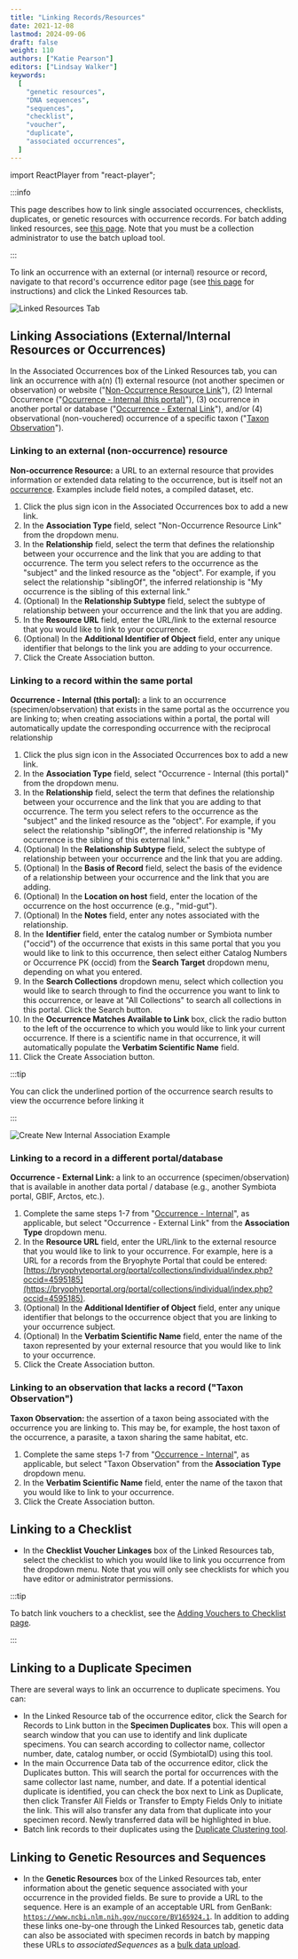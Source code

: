 ```yaml
---
title: "Linking Records/Resources"
date: 2021-12-08
lastmod: 2024-09-06
draft: false
weight: 110
authors: ["Katie Pearson"]
editors: ["Lindsay Walker"]
keywords:
  [
    "genetic resources",
    "DNA sequences",
    "sequences",
    "checklist",
    "voucher",
    "duplicate",
    "associated occurrences",
  ]
---
```


import ReactPlayer from "react-player";

:::info

This page describes how to link single associated occurrences, checklists, duplicates, or genetic resources with occurrence records. For batch adding linked resources, see [this page](/docs/Collection_Manager_Guide/Importing_Uploading). Note that you must be a collection administrator to use the batch upload tool.

:::

To link an occurrence with an external (or internal) resource or record, navigate to that record's occurrence editor page (see [this page](/docs/Editor_Guide/Editing_Searching_Records) for instructions) and click the Linked Resources tab.

![Linked Resources Tab](/img/linkedresourcestab.png)

## Linking Associations (External/Internal Resources or Occurrences)

In the Associated Occurrences box of the Linked Resources tab, you can link an occurrence with a(n) (1) external resource (not another specimen or observation) or website ("[Non-Occurrence Resource Link](/docs/Editor_Guide/linking_records#linking-to-an-external-non-occurrence-resource)"), (2) Internal Occurrence ("[Occurrence - Internal (this portal)](/docs/Editor_Guide/linking_records#linking-to-a-record-within-the-same-portal)"), (3) occurrence in another portal or database ("[Occurrence - External Link](/docs/Editor_Guide/linking_records#linking-to-a-record-in-a-different-portaldatabase)"), and/or (4) observational (non-vouchered) occurrence of a specific taxon ("[Taxon Observation](/docs/Editor_Guide/linking_records#linking-to-an-observation-that-lacks-a-record-taxon-observation)").

### Linking to an external (non-occurrence) resource

**Non-occurrence Resource:** a URL to an external resource that provides information or extended data relating to the occurrence, but is itself not an [occurrence](https://dwc.tdwg.org/terms/#occurrence). Examples include field notes, a compiled dataset, etc.

1. Click the plus sign icon in the Associated Occurrences box to add a new link.
2. In the **Association Type** field, select "Non-Occurrence Resource Link" from the dropdown menu.
3. In the **Relationship** field, select the term that defines the relationship between your occurrence and the link that you are adding to that occurrence. The term you select refers to the occurrence as the "subject" and the linked resource as the "object". For example, if you select the relationship "siblingOf", the inferred relationship is "My occurrence is the sibling of this external link."
4. (Optional) In the **Relationship Subtype** field, select the subtype of relationship between your occurrence and the link that you are adding.
5. In the **Resource URL** field, enter the URL/link to the external resource that you would like to link to your occurrence.
6. (Optional) In the **Additional Identifier of Object** field, enter any unique identifier that belongs to the link you are adding to your occurrence.
7. Click the Create Association button.

### Linking to a record within the same portal

**Occurrence - Internal (this portal):** a link to an occurrence (specimen/observation) that exists in the same portal as the occurrence you are linking to; when creating associations within a portal, the portal will automatically update the corresponding occurrence with the reciprocal relationship

1. Click the plus sign icon in the Associated Occurrences box to add a new link.
2. In the **Association Type** field, select "Occurrence - Internal (this portal)" from the dropdown menu.
3. In the **Relationship** field, select the term that defines the relationship between your occurrence and the link that you are adding to that occurrence. The term you select refers to the occurrence as the "subject" and the linked resource as the "object". For example, if you select the relationship "siblingOf", the inferred relationship is "My occurrence is the sibling of this external link."
4. (Optional) In the **Relationship Subtype** field, select the subtype of relationship between your occurrence and the link that you are adding.
5. (Optional) In the **Basis of Record** field, select the basis of the evidence of a relationship between your occurrence and the link that you are adding.
6. (Optional) In the **Location on host** field, enter the location of the occurrence on the host occurrence (e.g., "mid-gut").
7. (Optional) In the **Notes** field, enter any notes associated with the relationship.
8. In the **Identifier** field, enter the catalog number or Symbiota number ("occid") of the occurrence that exists in this same portal that you you would like to link to this occurrence, then select either Catalog Numbers or Occurrence PK (occid) from the **Search Target** dropdown menu, depending on what you entered.
9. In the **Search Collections** dropdown menu, select which collection you would like to search through to find the occurrence you want to link to this occurrence, or leave at "All Collections" to search all collections in this portal. Click the Search button.
10. In the **Occurrence Matches Available to Link** box, click the radio button to the left of the occurrence to which you would like to link your current occurrence. If there is a scientific name in that occurrence, it will automatically populate the **Verbatim Scientific Name** field.
11. Click the Create Association button.

:::tip

You can click the underlined portion of the occurrence search results to view the occurrence before linking it

:::

![Create New Internal Association Example](/img/createinternalassociation.png)

### Linking to a record in a different portal/database

**Occurrence - External Link:** a link to an occurrence (specimen/observation) that is available in another data portal / database (e.g., another Symbiota portal, GBIF, Arctos, etc.).

1. Complete the same steps 1-7 from "[Occurrence - Internal](/docs/Editor_Guide/linking_records#linking-to-a-record-within-the-same-portal)", as applicable, but select "Occurrence - External Link" from the **Association Type** dropdown menu.
2. In the **Resource URL** field, enter the URL/link to the external resource that you would like to link to your occurrence. For example, here is a URL for a records from the Bryophyte Portal that could be entered: [https://bryophyteportal.org/portal/collections/individual/index.php?occid=4595185](https://bryophyteportal.org/portal/collections/individual/index.php?occid=4595185).
3. (Optional) In the **Additional Identifier of Object** field, enter any unique identifier that belongs to the occurrence object that you are linking to your occurrence subject.
4. (Optional) In the **Verbatim Scientific Name** field, enter the name of the taxon represented by your external resource that you would like to link to your occurrence.
5. Click the Create Association button.

### Linking to an observation that lacks a record ("Taxon Observation")

**Taxon Observation:** the assertion of a taxon being associated with the occurrence you are linking to. This may be, for example, the host taxon of the occurrence, a parasite, a taxon sharing the same habitat, etc.

1. Complete the same steps 1-7 from "[Occurrence - Internal](/docs/Editor_Guide/linking_records#linking-to-a-record-within-the-same-portal)", as applicable, but select "Taxon Observation" from the **Association Type** dropdown menu.
2. In the **Verbatim Scientific Name** field, enter the name of the taxon that you would like to link to your occurrence.
3. Click the Create Association button.

## Linking to a Checklist

- In the **Checklist Voucher Linkages** box of the Linked Resources tab, select the checklist to which you would like to link you occurrence from the dropdown menu. Note that you will only see checklists for which you have editor or administrator permissions.

:::tip

To batch link vouchers to a checklist, see the [Adding Vouchers to Checklist page](/docs/User_Guide/Checklists/adding_vouchers).

:::

## Linking to a Duplicate Specimen

There are several ways to link an occurrence to duplicate specimens. You can:

- In the Linked Resource tab of the occurrence editor, click the Search for Records to Link button in the **Specimen Duplicates** box. This will open a search window that you can use to identify and link duplicate specimens. You can search according to collector name, collector number, date, catalog number, or occid (SymbiotaID) using this tool.
- In the main Occurrence Data tab of the occurrence editor, click the Duplicates button. This will search the portal for occurrences with the same collector last name, number, and date. If a potential identical duplicate is identified, you can check the box next to Link as Duplicate, then click Transfer All Fields or Transfer to Empty Fields Only to initiate the link. This will also transfer any data from that duplicate into your specimen record. Newly transferred data will be highlighted in blue.
- Batch link records to their duplicates using the [Duplicate Clustering tool](/docs/Collection_Manager_Guide/duplicate_clustering).

## Linking to Genetic Resources and Sequences

- In the **Genetic Resources** box of the Linked Resources tab, enter information about the genetic sequence associated with your occurrence in the provided fields. Be sure to provide a URL to the sequence. Here is an example of an acceptable URL from GenBank: [`https://www.ncbi.nlm.nih.gov/nuccore/BV165924.1`](https://www.ncbi.nlm.nih.gov/nuccore/BV165924.1). In addition to adding these links one-by-one through the Linked Resources tab, genetic data can also be associated with specimen records in batch by mapping these URLs to _associatedSequences_ as a [bulk data upload](/docs/Collection_Manager_Guide/Importing_Uploading).

<ReactPlayer
  playing={false}
  controls
  url="http://www.youtube.com/watch?v=H76eeKxECEs"
/>
